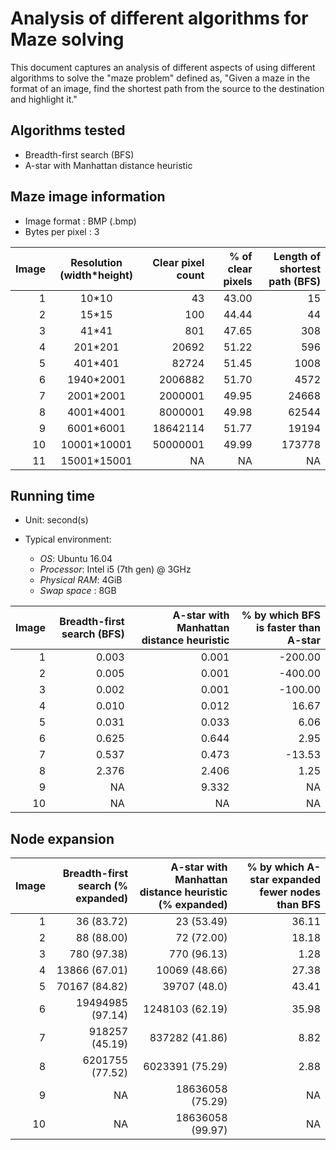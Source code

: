 # Analysis of different algorithms for Maze solving

This document captures an analysis of different aspects of using different algorithms to solve the "maze problem" defined as, "Given a maze in the format of an image, find the shortest path from the source to the destination and highlight it."

## Algorithms tested

* Breadth-first search (BFS)
* A-star with Manhattan distance heuristic

## Maze image information

* Image format    : BMP (.bmp)
* Bytes per pixel : 3

| Image | Resolution (width\*height) | Clear pixel count |  % of clear pixels | Length of shortest path (BFS) |
|------:|:--------------------------:|------------------:|-------------------:|------------------------------:|
|   1   |           10\*10           |         43        |       43.00        |             15                |
|   2   |           15\*15           |        100        |       44.44        |             44                |
|   3   |           41\*41           |        801        |       47.65        |            308                |
|   4   |          201\*201          |      20692        |       51.22        |            596                |
|   5   |          401\*401          |      82724        |       51.45        |           1008                |
|   6   |         1940\*2001         |    2006882        |       51.70        |           4572                |
|   7   |         2001\*2001         |    2000001        |       49.95        |          24668                |
|   8   |         4001\*4001         |    8000001        |       49.98        |          62544                |
|   9   |         6001\*6001         |   18642114        |       51.77        |          19194                |
|  10   |        10001\*10001        |   50000001        |       49.99        |         173778                |
|  11   |        15001\*15001        |      NA           |         NA         |            NA                 |

## Running time

* Unit: second(s)
* Typical environment:

    - *OS*: Ubuntu 16.04
    - *Processor*: Intel i5 (7th gen) @ 3GHz
    - *Physical RAM*: 4GiB
    - *Swap space*  : 8GB

| Image | Breadth-first search (BFS) | A-star with Manhattan distance heuristic | % by which BFS is faster than A-star |
|------:|---------------------------:|-----------------------------------------:|-------------------------------------:|
| 1     |           0.003            |             0.001                        |         -200.00                      |
| 2     |           0.005            |             0.001                        |         -400.00                      |
| 3     |           0.002            |             0.001                        |         -100.00                      |
| 4     |           0.010            |             0.012                        |           16.67                      |
| 5     |           0.031            |             0.033                        |            6.06                      |
| 6     |           0.625            |             0.644                        |            2.95                      |
| 7     |           0.537            |             0.473                        |          -13.53                      |
| 8     |           2.376            |             2.406                        |            1.25                      |
| 9     |            NA              |             9.332                        |             NA                       |
| 10    |            NA              |              NA                          |             NA                       |

## Node expansion

| Image | Breadth-first search (% expanded) | A-star with Manhattan distance heuristic (% expanded)| % by which A-star expanded fewer nodes than BFS |
|------:|----------------------------------:|-----------------------------------------------------:|------------------------------------------------:|
| 1     |             36 (83.72)            |                          23 (53.49)                  |                  36.11                          |
| 2     |             88 (88.00)            |                          72 (72.00)                  |                  18.18                          |
| 3     |            780 (97.38)            |                         770 (96.13)                  |                   1.28                          |
| 4     |          13866 (67.01)            |                       10069 (48.66)                  |                  27.38                          |
| 5     |          70167 (84.82)            |                       39707 (48.0)                   |                  43.41                          |
| 6     |       19494985 (97.14)            |                     1248103 (62.19)                  |                  35.98                          |
| 7     |         918257 (45.19)            |                      837282 (41.86)                  |                   8.82                          |
| 8     |        6201755 (77.52)            |                     6023391 (75.29)                  |                   2.88                          |
| 9     |               NA                  |                    18636058 (75.29)                  |                     NA                          |
| 10    |               NA                  |                    18636058 (99.97)                  |                     NA                          |
